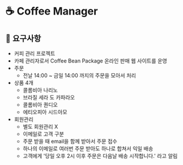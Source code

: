 # ☕️ Coffee Manager
## 🔑 요구사항
- 커피 관리 프로젝트
- 카페 관리자로서 Coffee Bean Package 온라인 판매 웹 사이트를 운영
- 주문
  - 전날 14:00 ~ 금일 14:00 까지의 주문을 모아서 처리
- 상품 4개
  - 콜롬비아 나리노
  - 브라질 세라 도 카파라오
  - 콜롬비아 퀀디오
  - 에티오피아 시드아모
- 회원관리
  - 별도 회원관리 X
  - 이메일로 고객 구분
  - 주문 받을 때 email을 함께 받아서 주문 접수
  - 하나의 이메일로 여러번 주문 받아도 하나로 합쳐서 익일 배송
  - 고객에게 '당일 오후 2시 이후 주문은 다음날 배송 시작합니다.' 라고 알림